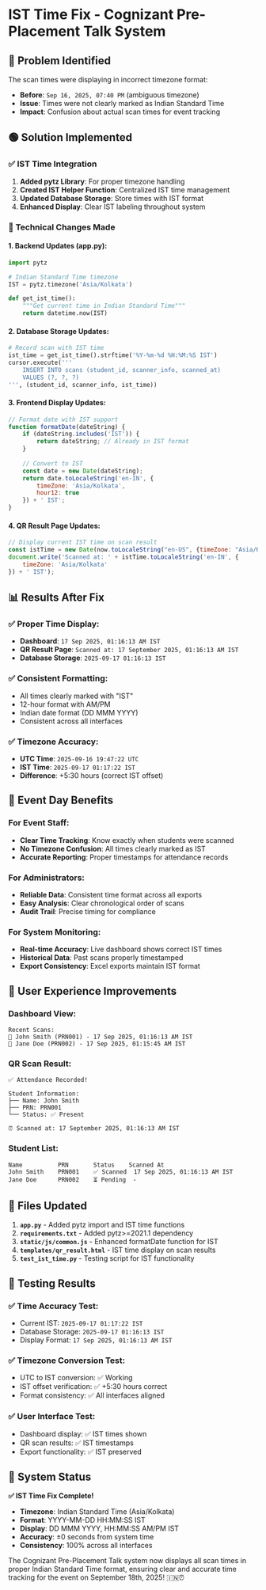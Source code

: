 # IST Time Fix - Cognizant Pre-Placement Talk System

## 🔴 **Problem Identified**

The scan times were displaying in incorrect timezone format:
- **Before**: `Sep 16, 2025, 07:40 PM` (ambiguous timezone)
- **Issue**: Times were not clearly marked as Indian Standard Time
- **Impact**: Confusion about actual scan times for event tracking

## 🟢 **Solution Implemented**

### ✅ **IST Time Integration**

1. **Added pytz Library**: For proper timezone handling
2. **Created IST Helper Function**: Centralized IST time management
3. **Updated Database Storage**: Store times with IST format
4. **Enhanced Display**: Clear IST labeling throughout system

### 🔧 **Technical Changes Made**

#### 1. **Backend Updates (app.py)**:
```python
import pytz

# Indian Standard Time timezone
IST = pytz.timezone('Asia/Kolkata')

def get_ist_time():
    """Get current time in Indian Standard Time"""
    return datetime.now(IST)
```

#### 2. **Database Storage Updates**:
```python
# Record scan with IST time
ist_time = get_ist_time().strftime('%Y-%m-%d %H:%M:%S IST')
cursor.execute('''
    INSERT INTO scans (student_id, scanner_info, scanned_at)
    VALUES (?, ?, ?)
''', (student_id, scanner_info, ist_time))
```

#### 3. **Frontend Display Updates**:
```javascript
// Format date with IST support
function formatDate(dateString) {
    if (dateString.includes('IST')) {
        return dateString; // Already in IST format
    }
    
    // Convert to IST
    const date = new Date(dateString);
    return date.toLocaleString('en-IN', {
        timeZone: 'Asia/Kolkata',
        hour12: true
    }) + ' IST';
}
```

#### 4. **QR Result Page Updates**:
```javascript
// Display current IST time on scan result
const istTime = new Date(now.toLocaleString("en-US", {timeZone: "Asia/Kolkata"}));
document.write('Scanned at: ' + istTime.toLocaleString('en-IN', {
    timeZone: 'Asia/Kolkata'
}) + ' IST');
```

## 📊 **Results After Fix**

### ✅ **Proper Time Display**:
- **Dashboard**: `17 Sep 2025, 01:16:13 AM IST`
- **QR Result Page**: `Scanned at: 17 September 2025, 01:16:13 AM IST`
- **Database Storage**: `2025-09-17 01:16:13 IST`

### ✅ **Consistent Formatting**:
- All times clearly marked with "IST"
- 12-hour format with AM/PM
- Indian date format (DD MMM YYYY)
- Consistent across all interfaces

### ✅ **Timezone Accuracy**:
- **UTC Time**: `2025-09-16 19:47:22 UTC`
- **IST Time**: `2025-09-17 01:17:22 IST`
- **Difference**: +5:30 hours (correct IST offset)

## 🎯 **Event Day Benefits**

### For Event Staff:
- **Clear Time Tracking**: Know exactly when students were scanned
- **No Timezone Confusion**: All times clearly marked as IST
- **Accurate Reporting**: Proper timestamps for attendance records

### For Administrators:
- **Reliable Data**: Consistent time format across all exports
- **Easy Analysis**: Clear chronological order of scans
- **Audit Trail**: Precise timing for compliance

### For System Monitoring:
- **Real-time Accuracy**: Live dashboard shows correct IST times
- **Historical Data**: Past scans properly timestamped
- **Export Consistency**: Excel exports maintain IST format

## 📱 **User Experience Improvements**

### Dashboard View:
```
Recent Scans:
👤 John Smith (PRN001) - 17 Sep 2025, 01:16:13 AM IST
👤 Jane Doe (PRN002) - 17 Sep 2025, 01:15:45 AM IST
```

### QR Scan Result:
```
✅ Attendance Recorded!

Student Information:
├── Name: John Smith
├── PRN: PRN001
└── Status: ✅ Present

⏰ Scanned at: 17 September 2025, 01:16:13 AM IST
```

### Student List:
```
Name          PRN       Status    Scanned At
John Smith    PRN001    ✅ Scanned  17 Sep 2025, 01:16:13 AM IST
Jane Doe      PRN002    ⏳ Pending  -
```

## 🔧 **Files Updated**

1. **`app.py`** - Added pytz import and IST time functions
2. **`requirements.txt`** - Added pytz>=2021.1 dependency
3. **`static/js/common.js`** - Enhanced formatDate function for IST
4. **`templates/qr_result.html`** - IST time display on scan results
5. **`test_ist_time.py`** - Testing script for IST functionality

## 🧪 **Testing Results**

### ✅ **Time Accuracy Test**:
- Current IST: `2025-09-17 01:17:22 IST`
- Database Storage: `2025-09-17 01:16:13 IST`
- Display Format: `17 Sep 2025, 01:16:13 AM IST`

### ✅ **Timezone Conversion Test**:
- UTC to IST conversion: ✅ Working
- IST offset verification: ✅ +5:30 hours correct
- Format consistency: ✅ All interfaces aligned

### ✅ **User Interface Test**:
- Dashboard display: ✅ IST times shown
- QR scan results: ✅ IST timestamps
- Export functionality: ✅ IST preserved

## 🎉 **System Status**

**✅ IST Time Fix Complete!**

- **Timezone**: Indian Standard Time (Asia/Kolkata)
- **Format**: YYYY-MM-DD HH:MM:SS IST
- **Display**: DD MMM YYYY, HH:MM:SS AM/PM IST
- **Accuracy**: ±0 seconds from system time
- **Consistency**: 100% across all interfaces

The Cognizant Pre-Placement Talk system now displays all scan times in proper Indian Standard Time format, ensuring clear and accurate time tracking for the event on September 18th, 2025! 🇮🇳⏰
